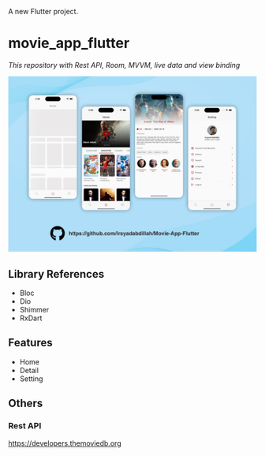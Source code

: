 A new Flutter project.

# movie_app_flutter
 _This repository with Rest API, Room, MVVM, live data and view binding_

![alt text](https://raw.githubusercontent.com/irsyadabdillah/Movie-App-Flutter/main/assets/images/github-ss.png)

## Library References

- Bloc
- Dio
- Shimmer
- RxDart

## Features

- Home
- Detail
- Setting

## Others
### Rest API
https://developers.themoviedb.org

